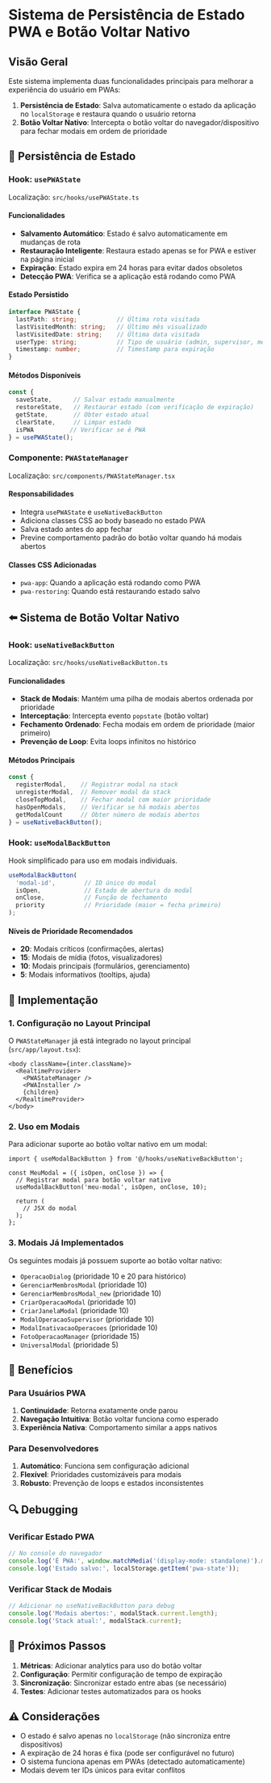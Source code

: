 # Sistema de Persistência de Estado PWA e Botão Voltar Nativo

## Visão Geral

Este sistema implementa duas funcionalidades principais para melhorar a experiência do usuário em PWAs:

1. **Persistência de Estado**: Salva automaticamente o estado da aplicação no `localStorage` e restaura quando o usuário retorna
2. **Botão Voltar Nativo**: Intercepta o botão voltar do navegador/dispositivo para fechar modais em ordem de prioridade

## 🔄 Persistência de Estado

### Hook: `usePWAState`

Localização: `src/hooks/usePWAState.ts`

#### Funcionalidades

- **Salvamento Automático**: Estado é salvo automaticamente em mudanças de rota
- **Restauração Inteligente**: Restaura estado apenas se for PWA e estiver na página inicial
- **Expiração**: Estado expira em 24 horas para evitar dados obsoletos
- **Detecção PWA**: Verifica se a aplicação está rodando como PWA

#### Estado Persistido

```typescript
interface PWAState {
  lastPath: string;           // Última rota visitada
  lastVisitedMonth: string;   // Último mês visualizado
  lastVisitedDate: string;    // Última data visitada
  userType: string;           // Tipo de usuário (admin, supervisor, membro)
  timestamp: number;          // Timestamp para expiração
}
```

#### Métodos Disponíveis

```typescript
const {
  saveState,      // Salvar estado manualmente
  restoreState,   // Restaurar estado (com verificação de expiração)
  getState,       // Obter estado atual
  clearState,     // Limpar estado
  isPWA          // Verificar se é PWA
} = usePWAState();
```

### Componente: `PWAStateManager`

Localização: `src/components/PWAStateManager.tsx`

#### Responsabilidades

- Integra `usePWAState` e `useNativeBackButton`
- Adiciona classes CSS ao body baseado no estado PWA
- Salva estado antes do app fechar
- Previne comportamento padrão do botão voltar quando há modais abertos

#### Classes CSS Adicionadas

- `pwa-app`: Quando a aplicação está rodando como PWA
- `pwa-restoring`: Quando está restaurando estado salvo

## ⬅️ Sistema de Botão Voltar Nativo

### Hook: `useNativeBackButton`

Localização: `src/hooks/useNativeBackButton.ts`

#### Funcionalidades

- **Stack de Modais**: Mantém uma pilha de modais abertos ordenada por prioridade
- **Interceptação**: Intercepta evento `popstate` (botão voltar)
- **Fechamento Ordenado**: Fecha modais em ordem de prioridade (maior primeiro)
- **Prevenção de Loop**: Evita loops infinitos no histórico

#### Métodos Principais

```typescript
const {
  registerModal,    // Registrar modal na stack
  unregisterModal,  // Remover modal da stack
  closeTopModal,    // Fechar modal com maior prioridade
  hasOpenModals,    // Verificar se há modais abertos
  getModalCount     // Obter número de modais abertos
} = useNativeBackButton();
```

### Hook: `useModalBackButton`

Hook simplificado para uso em modais individuais.

```typescript
useModalBackButton(
  'modal-id',        // ID único do modal
  isOpen,            // Estado de abertura do modal
  onClose,           // Função de fechamento
  priority           // Prioridade (maior = fecha primeiro)
);
```

#### Níveis de Prioridade Recomendados

- **20**: Modais críticos (confirmações, alertas)
- **15**: Modais de mídia (fotos, visualizadores)
- **10**: Modais principais (formulários, gerenciamento)
- **5**: Modais informativos (tooltips, ajuda)

## 🔧 Implementação

### 1. Configuração no Layout Principal

O `PWAStateManager` já está integrado no layout principal (`src/app/layout.tsx`):

```tsx
<body className={inter.className}>
  <RealtimeProvider>
    <PWAStateManager />
    <PWAInstaller />
    {children}
  </RealtimeProvider>
</body>
```

### 2. Uso em Modais

Para adicionar suporte ao botão voltar nativo em um modal:

```tsx
import { useModalBackButton } from '@/hooks/useNativeBackButton';

const MeuModal = ({ isOpen, onClose }) => {
  // Registrar modal para botão voltar nativo
  useModalBackButton('meu-modal', isOpen, onClose, 10);

  return (
    // JSX do modal
  );
};
```

### 3. Modais Já Implementados

Os seguintes modais já possuem suporte ao botão voltar nativo:

- `OperacaoDialog` (prioridade 10 e 20 para histórico)
- `GerenciarMembrosModal` (prioridade 10)
- `GerenciarMembrosModal_new` (prioridade 10)
- `CriarOperacaoModal` (prioridade 10)
- `CriarJanelaModal` (prioridade 10)
- `ModalOperacaoSupervisor` (prioridade 10)
- `ModalInativacaoOperacoes` (prioridade 10)
- `FotoOperacaoManager` (prioridade 15)
- `UniversalModal` (prioridade 5)

## 🎯 Benefícios

### Para Usuários PWA

1. **Continuidade**: Retorna exatamente onde parou
2. **Navegação Intuitiva**: Botão voltar funciona como esperado
3. **Experiência Nativa**: Comportamento similar a apps nativos

### Para Desenvolvedores

1. **Automático**: Funciona sem configuração adicional
2. **Flexível**: Prioridades customizáveis para modais
3. **Robusto**: Prevenção de loops e estados inconsistentes

## 🔍 Debugging

### Verificar Estado PWA

```javascript
// No console do navegador
console.log('É PWA:', window.matchMedia('(display-mode: standalone)').matches);
console.log('Estado salvo:', localStorage.getItem('pwa-state'));
```

### Verificar Stack de Modais

```javascript
// Adicionar no useNativeBackButton para debug
console.log('Modais abertos:', modalStack.current.length);
console.log('Stack atual:', modalStack.current);
```

## 🚀 Próximos Passos

1. **Métricas**: Adicionar analytics para uso do botão voltar
2. **Configuração**: Permitir configuração de tempo de expiração
3. **Sincronização**: Sincronizar estado entre abas (se necessário)
4. **Testes**: Adicionar testes automatizados para os hooks

## ⚠️ Considerações

- O estado é salvo apenas no `localStorage` (não sincroniza entre dispositivos)
- A expiração de 24 horas é fixa (pode ser configurável no futuro)
- O sistema funciona apenas em PWAs (detectado automaticamente)
- Modais devem ter IDs únicos para evitar conflitos